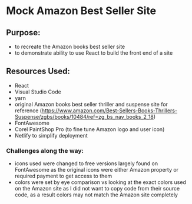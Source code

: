 # Mock Amazon Best Seller Site

## Purpose:
- to recreate the Amazon books best seller site
- to demonstrate ability to use React to build the front end of a site

## Resources Used:
- React
- Visual Studio Code
- yarn
- original Amazon books best seller thriller and suspense site for reference (https://www.amazon.com/Best-Sellers-Books-Thrillers-Suspense/zgbs/books/10484/ref=zg_bs_nav_books_2_18)
- FontAwesome
- Corel PaintShop Pro (to fine tune Amazon logo and user icon)
- Netlify to simplify deployment

### Challenges along the way:
- icons used were changed to free versions largely found on FontAwesome as the original icons were either Amazon property or required payment to get access to them
- colors were set by eye comparison vs looking at the exact colors used on the Amazon site as I did not want to copy code from their source code, as a result colors may not match the Amazon site completely